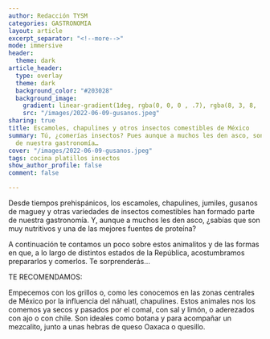 ```yaml
---
author: Redacción TYSM
categories: GASTRONOMIA
layout: article
excerpt_separator: "<!--more-->"
mode: immersive
header:
  theme: dark
article_header:
  type: overlay
  theme: dark
  background_color: "#203028"
  background_image:
    gradient: linear-gradient(1deg, rgba(0, 0, 0 , .7), rgba(8, 3, 8, .9))
    src: "/images/2022-06-09-gusanos.jpeg"
sharing: true
title: Escamoles, chapulines y otros insectos comestibles de México
summary: Tú, ¿comerías insectos? Pues aunque a muchos les den asco, son parte esencial
  de nuestra gastronomía…
cover: "/images/2022-06-09-gusanos.jpeg"
tags: cocina platillos insectos
show_author_profile: false
comment: false

---
```

Desde tiempos prehispánicos,  los escamoles, chapulines, jumiles, gusanos de maguey y otras variedades de insectos comestibles han formado parte de nuestra gastronomía. Y, aunque a muchos les den asco, ¿sabías que son muy nutritivos y una de las mejores fuentes de proteína?

A continuación te contamos un poco sobre estos animalitos y de las formas en que, a lo largo de distintos estados de la República, acostumbramos prepararlos y comerlos. Te sorprenderás…

TE RECOMENDAMOS:

Empecemos con los grillos o, como les conocemos en las zonas centrales de México por la influencia del náhuatl, chapulines. Estos animales nos los comemos ya secos y pasados por el comal, con sal y limón, o aderezados con ajo o con chile. Son ideales como botana y para acompañar un mezcalito, junto a unas hebras de queso Oaxaca o quesillo.